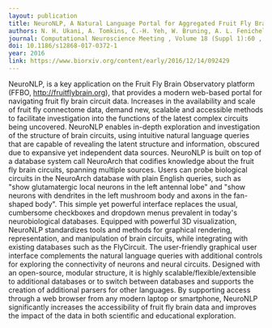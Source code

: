 ```yaml
---
layout: publication
title: NeuroNLP, A Natural Language Portal for Aggregated Fruit Fly Brain Data
authors: N. H. Ukani, A. Tomkins, C.-H. Yeh, W. Bruning, A. L. Fenichel, Y. Zhou, Y.-C. Huang, D. Florescu, C. L. Ortiz, P. Richmond, C.-C. Lo, D. Coca, A.-S. Chiang, and A. A. Lazar
journal: Computational Neuroscience Meeting , Volume 18 (Suppl 1):60 , BMC Neuroscience 2017 , July 2017 , University of Antwerp, Antwerp, Belgium⋅
doi: 10.1186/s12868-017-0372-1
year: 2016
link: https://www.biorxiv.org/content/early/2016/12/14/092429
---
```



NeuroNLP, is a key application on the Fruit Fly Brain Observatory platform (FFBO, http://fruitflybrain.org), that provides a modern web-based portal for navigating fruit fly brain circuit data. Increases in the availability and scale of fruit fly connectome data, demand new, scalable and accessible methods to facilitate investigation into the functions of the latest complex circuits being uncovered. NeuroNLP enables in-depth exploration and investigation of the structure of brain circuits, using intuitive natural language queries that are capable of revealing the latent structure and information, obscured due to expansive yet independent data sources. NeuroNLP is built on top of a database system call NeuroArch that codifies knowledge about the fruit fly brain circuits, spanning multiple sources. Users can probe biological circuits in the NeuroArch database with plain English queries, such as "show glutamatergic local neurons in the left antennal lobe" and "show neurons with dendrites in the left mushroom body and axons in the fan-shaped body". This simple yet powerful interface replaces the usual, cumbersome checkboxes and dropdown menus prevalent in today's neurobiological databases. Equipped with powerful 3D visualization, NeuroNLP standardizes tools and methods for graphical rendering, representation, and manipulation of brain circuits, while integrating with existing databases such as the FlyCircuit. The user-friendly graphical user interface complements the natural language queries with additional controls for exploring the connectivity of neurons and neural circuits. Designed with an open-source, modular structure, it is highly scalable/flexible/extensible to additional databases or to switch between databases and supports the creation of additional parsers for other languages. By supporting access through a web browser from any modern laptop or smartphone, NeuroNLP significantly increases the accessibility of fruit fly brain data and improves the impact of the data in both scientific and educational exploration.

